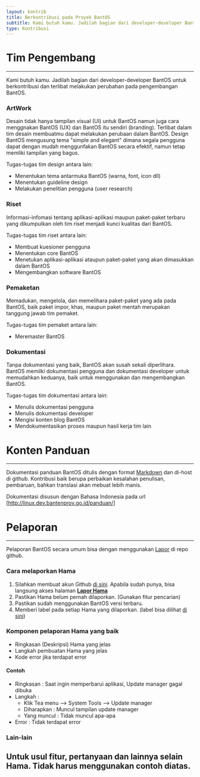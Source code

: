 ```yaml
---
layout: kontrib
title: Berkontribusi pada Proyek BantOS
subtitle: Kami butuh kamu. Jadilah bagian dari developer-developer BantOS untuk berkontribusi dan terlibat melakukan perubahan pada pengembangan BantOS. Meskipun kamu bukan seorang programmer, kamu bisa berkontribusi dan membuat perubahan.
type: Kontribusi
---
```


<!-- !!!!!!!!!!!!!!
!
!
!   Tolong jangan hapus judul yang ada tag #
!
!
!!!!!!!!!!!!!!!!!!!! -->

# Tim Pengembang

---

Kami butuh kamu. Jadilah bagian dari developer-developer BantOS untuk berkontribusi dan terlibat melakukan perubahan pada pengembangan BantOS.

### ArtWork

Desain tidak hanya tampilan visual (UI) untuk BantOS namun juga cara menggnakan BantOS (UX) dan BantOS itu sendiri (branding). Terlibat dalam tim desain membuatmu dapat melakukan perubaan dalam BantOS. Design BantOS mengusung tema "simple and elegant" dimana segala pengguna dapat dengan mudah menggunfakan BantOS secara efektif, namun tetap memliki tampilan yang bagus.

Tugas-tugas tim design antara lain:

- Menentukan tema antarmuka BantOS (warna, font, icon dll)
- Menentukan guideline design
- Melakukan penelitian pengguna (user research)

### Riset

Informasi-infomasi tentang aplikasi-aplikasi maupun paket-paket terbaru yang dikumpulkan oleh tim riset menjadi kunci kualitas dari BantOS.

Tugas-tugas tim riset antara lain:

- Membuat kuesioner pengguna
- Menentukan core BantOS
- Menetukan aplikasi-aplikasi ataupun paket-paket yang akan dimasukkan dalam BantOS
- Mengembangkan software BantOS

### Pemaketan

Memadukan, mengelola, dan memelihara paket-paket yang ada pada BantOS, baik paket impor, khas, maupun paket mentah merupakan tanggung jawab tim pemaket.

Tugas-tugas tim pemaket antara lain:

- Meremaster BantOS

### Dokumentasi

Tanpa dokumentasi yang baik, BantOS akan susah sekali diperlihara. BantOS memilki dokumentasi pengguna dan dokumentasi developer untuk memudahkan keduanya, baik untuk menggunakan dan mengembangkan BantOS.

Tugas-tugas tim dokumentasi antara lain:

- Menulis dokumentasi pengguna
- Menulis dokumentasi developer
- Mengisi konten blog BantOS
- Mendokumentasikan proses maupun hasil kerja tim lain

# Konten Panduan

---

Dokumentasi panduan BantOS ditulis dengan format [Markdown](https://guides.github.com/features/mastering-markdown/) dan di-host di github. Kontribusi baik berupa perbaikan kesalahan penulisan, pembaruan, bahkan translasi akan mebuat lebih manis.

Dokumentasi disusun dengan Bahasa Indonesia pada url [http://linux.dev.bantenprov.go.id/panduan/]

# Pelaporan
---

Pelaporan BantOS secara umum bisa dengan menggunakan [Lapor](https://github.com/bantenprov/bantos) di repo github.

### Cara melaporkan Hama

1. Silahkan membuat akun Github [di sini](https://github.com/join). Apabila sudah punya, bisa langsung akses halaman [**Lapor Hama**](https://github.com/bantenprov/bantos/issues)
2. Pastikan Hama belum pernah dilaporkan. (Gunakan fitur pencarian)
3. Pastikan sudah menggunakan BantOS versi terbaru.
4. Memberi label pada setiap Hama yang dilaporkan. (label bisa dilihat [di sini](https://github.com/bantenprov/bantos/labels))

### Komponen pelaporan Hama yang baik

* Ringkasan (Deskripsi) Hama yang jelas
* Langkah pembuatan Hama yang jelas
* Kode error jika terdapat error

#### Contoh

* Ringkasan : Saat ingin memperbarui aplikasi, Update manager gagal dibuka
* Langkah :
	* Klik Tea menu --> System Tools --> Update manager
	* Diharapkan : Muncul tampilan update manager
	* Yang muncul : Tidak muncul apa-apa
* Error : Tidak terdapat error

### Lain-lain

Untuk usul fitur, pertanyaan dan lainnya selain Hama. Tidak harus menggunakan contoh diatas.
---
